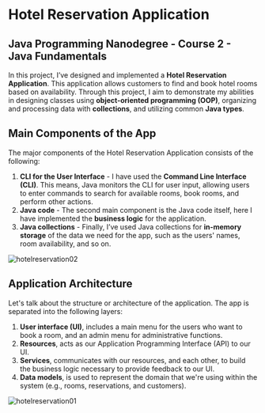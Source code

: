 # Hotel Reservation Application
## Java Programming Nanodegree - Course 2 - Java Fundamentals

In this project, I’ve designed and implemented a **Hotel Reservation Application**. This application allows customers to find and book hotel rooms based on availability. Through this project, I aim to demonstrate my abilities in designing classes using **object-oriented programming (OOP)**, organizing and processing data with **collections**, and utilizing common **Java types**.

## Main Components of the App
The major components of the Hotel Reservation Application consists of the following:
1. **CLI for the User Interface** - I have used the **Command Line Interface (CLI)**. This means, Java monitors the CLI for user input, allowing users to enter commands to search for available rooms, book rooms, and perform other actions.
2. **Java code** - The second main component is the Java code itself, here I have implemented the **business logic** for the application.
3. **Java collections** - Finally, I’ve used Java collections for **in-memory storage** of the data we need for the app, such as the users' names, room availability, and so on.

![hotelreservation02](https://github.com/user-attachments/assets/c7d0b4fb-e807-4a0f-88ba-3bc96fe4ca82)

## Application Architecture
Let's talk about the structure or architecture of the application. The app is separated into the following layers:
1. **User interface (UI)**, includes a main menu for the users who want to book a room, and an admin menu for administrative functions.
2. **Resources**, acts as our Application Programming Interface (API) to our UI.
3. **Services**, communicates with our resources, and each other, to build the business logic necessary to provide feedback to our UI.
4. **Data models**, is used to represent the domain that we're using within the system (e.g., rooms, reservations, and customers).

![hotelreservation01](https://github.com/user-attachments/assets/8305a37d-12e1-44de-8f98-c6667f96c58d)
